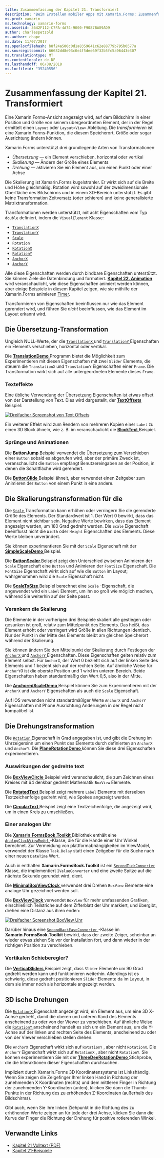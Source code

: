 ```yaml
---
title: Zusammenfassung der Kapitel 21. Transformiert
description: 'Beim Erstellen mobiler Apps mit Xamarin.Forms: Zusammenfassung der Kapitel 21. Transformiert'
ms.prod: xamarin
ms.technology: xamarin-forms
ms.assetid: 3642F112-C7FA-4A74-9000-F9087BA89AD9
author: charlespetzold
ms.author: chape
ms.date: 11/07/2017
ms.openlocfilehash: b8f24a500c0d1a8359641c62e88779b795b0577a
ms.sourcegitcommit: 66682dd8e93c0e4f5dee69f32b5fc5a96443e307
ms.translationtype: MT
ms.contentlocale: de-DE
ms.lasthandoff: 06/08/2018
ms.locfileid: "35240556"
---
```

# <a name="summary-of-chapter-21-transforms"></a>Zusammenfassung der Kapitel 21. Transformiert

Eine Xamarin.Forms-Ansicht angezeigt wird, auf dem Bildschirm in einer Position und Größe von seinem übergeordneten Element, der in der Regel ermittelt einen `Layout` oder `Layout<View>` Ableitung. Die *transformieren* ist eine Xamarin.Forms-Funktion, die diesem Speicherort, Größe oder sogar Ausrichtung ändern können.

Xamarin.Forms unterstützt drei grundlegende Arten von Transformationen:

- *Übersetzung* &mdash; ein Element verschieben, horizontal oder vertikal
- *Skalierung* &mdash; Ändern der Größe eines Elements
- *Drehung* &mdash; aktivieren Sie ein Element aus, um einen Punkt oder einer Achse

Die Skalierung ist Xamarin.Forms kugelstrahler. Er wirkt sich auf die Breite und Höhe gleichmäßig. Rotation wird sowohl auf der zweidimensionale Oberfläche des Bildschirms und in einem 3D-Bereich unterstützt. Es gibt keine Transformation Zeitversatz (oder schieren) und keine generalisierte Matrixtransformation.

Transformationen werden unterstützt, mit acht Eigenschaften vom Typ `double` definiert, indem die `VisualElement` Klasse:

- [`TranslationX`](https://developer.xamarin.com/api/property/Xamarin.Forms.VisualElement.TranslationX/)
- [`TranslationY`](https://developer.xamarin.com/api/property/Xamarin.Forms.VisualElement.TranslationY/)
- [`Scale`](https://developer.xamarin.com/api/property/Xamarin.Forms.VisualElement.Scale/)
- [`Rotation`](https://developer.xamarin.com/api/property/Xamarin.Forms.VisualElement.Rotation/)
- [`RotationX`](https://developer.xamarin.com/api/property/Xamarin.Forms.VisualElement.RotationX/)
- [`RotationY`](https://developer.xamarin.com/api/property/Xamarin.Forms.VisualElement.RotationY/)
- [`AnchorX`](https://developer.xamarin.com/api/property/Xamarin.Forms.VisualElement.AnchorX/)
- [`AnchorY`](https://developer.xamarin.com/api/property/Xamarin.Forms.VisualElement.AnchorY/)

Alle diese Eigenschaften werden durch bindbare Eigenschaften unterstützt. Sie können Ziele die Datenbindung und formatiert. [**Kapitel 22. Animation** ](~/xamarin-forms/creating-mobile-apps-xamarin-forms/summaries/chapter22.md) wird veranschaulicht, wie diese Eigenschaften animiert werden können, aber einige Beispiele in diesem Kapitel zeigen, wie sie mithilfe der Xamarin.Forms animieren [Timer](~/xamarin-forms/platform/device.md#Device_StartTimer).

Transformieren von Eigenschaften beeinflussen nur wie das Element gerendert wird, und führen Sie *nicht* beeinflussen, wie das Element im Layout erkannt wird.

## <a name="the-translation-transform"></a>Die Übersetzung-Transformation

Ungleich NULL-Werte, der die [ `TranslationX` ](https://developer.xamarin.com/api/property/Xamarin.Forms.VisualElement.TranslationX/) und [ `TranslationY` ](https://developer.xamarin.com/api/property/Xamarin.Forms.VisualElement.TranslationY/) Eigenschaften ein Elements verschieben, horizontal oder vertikal.

Die [ **TranslationDemo** ](https://github.com/xamarin/xamarin-forms-book-samples/tree/master/Chapter21/TranslationDemo) Programm bietet die Möglichkeit zum Experimentieren mit diesen Eigenschaften mit zwei `Slider` Elemente, die steuern die `TranslationX` und `TranslationY` Eigenschaften einer `Frame`. Die Transformation wirkt sich auf alle untergeordneten Elemente dieses `Frame`.

### <a name="text-effects"></a>Texteffekte

Eine übliche Verwendung der Übersetzung Eigenschaften ist etwas offset von der Darstellung von Text. Dies wird dargestellt, der [ **TextOffsets** ](https://github.com/xamarin/xamarin-forms-book-samples/tree/master/Chapter21/TextOffsets) Beispiel:

[![Dreifacher Screenshot von Text Offsets](images/ch21fg03-small.png "Text Offsets")](images/ch21fg03-large.png#lightbox "Offsets von Text")

Ein weiterer Effekt wird zum Rendern von mehreren Kopien einer `Label` zu einen 3D Block ähneln, wie z. B. im veranschaulicht die [ **BlockText** ](https://github.com/xamarin/xamarin-forms-book-samples/tree/master/Chapter21/BlockText) Beispiel.

### <a name="jumps-and-animations"></a>Sprünge und Animationen

Die [ **ButtonJump** ](https://github.com/xamarin/xamarin-forms-book-samples/tree/master/Chapter21/ButtonJump) Beispiel verwendet die Übersetzung zum Verschieben einer `Button` sobald es abgerufen wird, aber der primäre Zweck ist, veranschaulicht die `Button` empfängt Benutzereingaben an der Position, in denen die Schaltfläche wird gerendert.

Die [ **ButtonGlide** ](https://github.com/xamarin/xamarin-forms-book-samples/tree/master/Chapter21/ButtonGlide) Beispiel ähnelt, aber verwendet einen Zeitgeber zum Animieren der `Button` von einem Punkt in eine andere.

## <a name="the-scale-transform"></a>Die Skalierungstransformation für die

Die [ `Scale` ](https://developer.xamarin.com/api/property/Xamarin.Forms.VisualElement.Scale/) Transformation kann erhöhen oder verringern Sie die gerenderte Größe des Elements. Der Standardwert ist 1. Der Wert 0 bewirkt, dass das Element nicht sichtbar sein. Negative Werte bewirken, dass das Element angezeigt werden, um 180 Grad gedreht werden. Die `Scale` Eigenschaft beeinflusst nicht die `Width` oder `Height` Eigenschaften des Elements. Diese Werte bleiben unverändert.

Sie können experimentieren Sie mit der `Scale` Eigenschaft mit der [ **SimpleScaleDemo** ](https://github.com/xamarin/xamarin-forms-book-samples/tree/master/Chapter21/SimpleScaleDemo) Beispiel.

Die [ **ButtonScaler** ](https://github.com/xamarin/xamarin-forms-book-samples/tree/master/Chapter21/ButtonScaler) Beispiel zeigt den Unterschied zwischen Animieren der `Scale` Eigenschaft eine `Button` und Animieren der `FontSize` Eigenschaft. Die `FontSize` Eigenschaft wirkt sich auf wie die `Button` im Layout; wahrgenommen wird die `Scale` Eigenschaft nicht.

Die [ **ScaleToSize** ](https://github.com/xamarin/xamarin-forms-book-samples/tree/master/Chapter21/ScaleToSize) Beispiel berechnet eine `Scale` -Eigenschaft, die angewendet wird ein `Label` Element, um ihn so groß wie möglich machen, während Sie weiterhin auf der Seite passt.

### <a name="anchoring-the-scale"></a>Verankern die Skalierung

Die Elemente in der vorherigen drei Beispiele skaliert alle gestiegen oder gesunken ist groß, relativ zum Mittelpunkt des Elements. Das heißt, das Element erhöht oder verringert wird Größe in allen Richtungen identisch. Nur der Punkt in der Mitte des Elements bleibt am gleichen Speicherort während der Skalierung.

Sie können ändern Sie den Mittelpunkt der Skalierung durch Festlegen der [ `AnchorX` ](https://developer.xamarin.com/api/property/Xamarin.Forms.VisualElement.AnchorX/) und [ `AnchorY` ](https://developer.xamarin.com/api/property/Xamarin.Forms.VisualElement.AnchorY/) Eigenschaften. Diese Eigenschaften gelten relativ zum Element selbst. Für `AnchorX`, der Wert 0 bezieht sich auf der linken Seite des Elements und 1 bezieht sich auf der rechten Seite. Auf ähnliche Weise für `AnchorY`0 ist die oberste Position und 1 wird im unteren Bereich. Beide Eigenschaften haben standardmäßig den Wert 0,5, also in der Mitte.

Die [ **AnchoredScaleDemo** ](https://github.com/xamarin/xamarin-forms-book-samples/tree/master/Chapter21/AnchoredScaleDemo) Beispiel können Sie zum Experimentieren mit der `AnchorX` und `AnchorY` Eigenschaften als auch die `Scale` Eigenschaft.

Auf iOS verwenden nicht standardmäßiger Werte `AnchorX` und `AnchorY` Eigenschaften mit Phone Ausrichtung Änderungen in der Regel nicht kompatibel ist.

## <a name="the-rotation-transform"></a>Die Drehungstransformation

Die [ `Rotation` ](https://developer.xamarin.com/api/property/Xamarin.Forms.VisualElement.Rotation/) Eigenschaft in Grad angegeben ist, und gibt die Drehung im Uhrzeigersinn um einen Punkt des Elements durch definierten an `AnchorX` und `AnchorY`. Die [ **PlaneRotationDemo** ](https://github.com/xamarin/xamarin-forms-book-samples/tree/master/Chapter21/PlaneRotationDemo) können Sie diese drei Eigenschaften experimentieren.

### <a name="rotated-text-effects"></a>Auswirkungen der gedrehte text

Die [ **BoxViewCircle** ](https://github.com/xamarin/xamarin-forms-book-samples/tree/master/Chapter21/BoxViewCircle) Beispiel wird veranschaulicht, die zum Zeichnen eines Kreises mit 64 denkbar gedreht Mathematik `BoxView` Elemente.

Die [ **RotatedText** ](https://github.com/xamarin/xamarin-forms-book-samples/tree/master/Chapter21/RotatedText) Beispiel zeigt mehrere `Label` Elemente mit derselben Textzeichenfolge gedreht wird, wie Spokes angezeigt werden.

Die [ **CircularText** ](https://github.com/xamarin/xamarin-forms-book-samples/tree/master/Chapter21/CircularText) Beispiel zeigt eine Textzeichenfolge, die angezeigt wird, um in einen Kreis zu umschließen.

### <a name="an-analog-clock"></a>Einer analogen Uhr

Die [ **Xamarin.FormsBook.Toolkit** ](https://github.com/xamarin/xamarin-forms-book-samples/tree/master/Libraries/Xamarin.FormsBook.Toolkit) Bibliothek enthält eine [ `AnalogClockViewModel` ](https://github.com/xamarin/xamarin-forms-book-samples/blob/master/Libraries/Xamarin.FormsBook.Toolkit/Xamarin.FormsBook.Toolkit/AnalogClockViewModel.cs) -Klasse, die für die Hände einer Uhr Winkel berechnet. Zur Vermeidung von plattformabhängigkeiten im ViewModel, verwendet der Klasse `Task.Delay` statt einen Zeitgeber für die Suche nach einer neuen `DateTime` Wert.

Auch in enthalten **Xamarin.FormsBook.Toolkit** ist ein [ `SecondTickConverter` ](https://github.com/xamarin/xamarin-forms-book-samples/blob/master/Libraries/Xamarin.FormsBook.Toolkit/Xamarin.FormsBook.Toolkit/SecondTickConverter.cs) Klasse, die implementiert `IValueConverter` und eine zweite Spitze auf die nächste Sekunde gerundet wird, dient.

Die [ **MinimalBoxViewClock** ](https://github.com/xamarin/xamarin-forms-book-samples/tree/master/Chapter21/MinimalBoxViewClock) verwendet drei Drehen `BoxView` Elemente eine analoge Uhr gezeichnet werden soll.

Die [ **BoxViewClock** ](https://github.com/xamarin/xamarin-forms-book-samples/tree/master/Chapter21/BoxViewClock) verwendet `BoxView` für mehr umfassenden Grafiken, einschließlich Teilstriche auf dem Zifferblatt der Uhr markiert, und übergibt, drehen eine Distanz aus ihren enden:

[![Dreifacher Screenshot BoxView Uhr](images/ch21fg17-small.png "Analog Zifferblatt")](images/ch21fg17-large.png#lightbox "Analog Zifferblatt")

Darüber hinaus eine [ `SecondBackEaseConverter` ](https://github.com/xamarin/xamarin-forms-book-samples/blob/master/Libraries/Xamarin.FormsBook.Toolkit/Xamarin.FormsBook.Toolkit/SecondBackEaseConverter.cs) -Klasse im **Xamarin.FormsBook.Toolkit** bewirkt, dass der zweite Zeiger, scheinbar an wieder etwas ziehen Sie vor der Installation fort, und dann wieder in der richtigen Position zu verschieben.

### <a name="vertical-sliders"></a>Vertikalen Schieberegler?

Die [ **VerticalSliders** ](https://github.com/xamarin/xamarin-forms-book-samples/tree/master/Chapter21/VerticalSliders) Beispiel zeigt, dass `Slider` Elemente um 90 Grad gedreht werden kann und funktionieren weiterhin. Allerdings ist es schwierig, diese gedreht positionieren `Slider` Elemente da im Layout, in dem sie immer noch als horizontale angezeigt werden.

## <a name="3d-ish-rotations"></a>3D ische Drehungen

Die [ `RotationX` ](https://developer.xamarin.com/api/property/Xamarin.Forms.VisualElement.RotationX/) Eigenschaft angezeigt wird, ein Element aus, um eine 3D X-Achse gedreht, damit die oberen und unteren Rand des Elements anscheinend zu oder von der Viewer zu verschieben. Auf ähnliche Weise die [ `RotationY` ](https://developer.xamarin.com/api/property/Xamarin.Forms.VisualElement.RotationY/) anscheinend handelt es sich um ein Element aus, um die Y-Achse auf der linken und rechten Seite des Elements, anscheinend zu oder von der Viewer verschieben stellen drehen.

Die `AnchorX` Eigenschaft wirkt sich auf `RotationY` , aber nicht `RotationX`. Die `AnchorY` Eigenschaft wirkt sich auf `RotationX` , aber nicht `RotationY`. Sie können experimentieren Sie mit der [ **ThreeDeeRotationDemo** ](https://github.com/xamarin/xamarin-forms-book-samples/tree/master/Chapter21/ThreeDeeRotationDemo) Stichprobe, die die Interaktionen dieser Eigenschaften durchsuchen.

Impliziert durch Xamarin.Forms 3D Koordinatensystems ist Linkshändig. Wenn Sie zeigen die Zeigefinger Ihrer linken Hand in Richtung der zunehmenden X Koordinaten (rechts) und dem mittleren Finger in Richtung der zunehmenden Y-Koordinaten (unten), klicken Sie dann die Thumb-Punkte in der Richtung des zu erhöhenden Z-Koordinaten (außerhalb des Bildschirms).

Gibt auch, wenn Sie Ihre linken Ziehpunkt in die Richtung des zu erhöhenden Werte zeigen an für jede der drei Achse, klicken Sie dann die Kurve der Finger die Richtung der Drehung für positive rotierenden Winkel.



## <a name="related-links"></a>Verwandte Links

- [Kapitel 21 Volltext (PDF)](https://download.xamarin.com/developer/xamarin-forms-book/XamarinFormsBook-Ch21-Apr2016.pdf)
- [Kapitel 21-Beispiele](https://github.com/xamarin/xamarin-forms-book-samples/tree/master/Chapter21)
